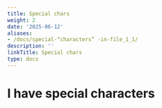 ```yaml
---
title: Special chars
weight: 2
date: '2025-06-12'
aliases:
- /docs/special-“characters” -in-file_1_1/
description: ''
linkTitle: Special chars
type: docs
---
```


# I have special characters
